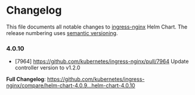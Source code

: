 # Changelog

This file documents all notable changes to [ingress-nginx](https://github.com/kubernetes/ingress-nginx) Helm Chart. The release numbering uses [semantic versioning](http://semver.org).

### 4.0.10

* [7964] https://github.com/kubernetes/ingress-nginx/pull/7964 Update controller version to v1.2.0

**Full Changelog**: https://github.com/kubernetes/ingress-nginx/compare/helm-chart-4.0.9...helm-chart-4.0.10
